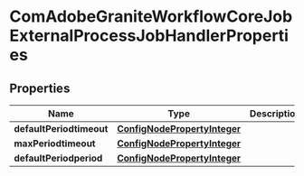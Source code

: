 
# ComAdobeGraniteWorkflowCoreJobExternalProcessJobHandlerProperties

## Properties
Name | Type | Description | Notes
------------ | ------------- | ------------- | -------------
**defaultPeriodtimeout** | [**ConfigNodePropertyInteger**](ConfigNodePropertyInteger.md) |  |  [optional]
**maxPeriodtimeout** | [**ConfigNodePropertyInteger**](ConfigNodePropertyInteger.md) |  |  [optional]
**defaultPeriodperiod** | [**ConfigNodePropertyInteger**](ConfigNodePropertyInteger.md) |  |  [optional]



